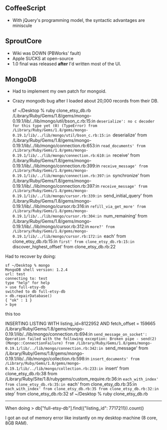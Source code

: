 
CoffeeScript
------------
* With jQuery's programming model, the syntactic advantages are miniscule

SproutCore
----------
* Wiki was DOWN (PBWorks' fault)
* Apple SUCKS at open-source
* 1.0 final was released **after** I'd written most of the UI.

MongoDB
-------

* Had to implement my own patch for mongoid.

* Crazy mongodb bug after I loaded about 20,000 records from their DB.

    sf ~/Desktop % ruby clone_etsy_db.rb 
    /Library/Ruby/Gems/1.8/gems/mongo-0.19.1/lib/../lib/mongo/util/bson_c.rb:15:in `deserialize': no c decoder for this type yet (0) (TypeError)
    from /Library/Ruby/Gems/1.8/gems/mongo-0.19.1/lib/../lib/mongo/util/bson_c.rb:15:in `deserialize'
    from /Library/Ruby/Gems/1.8/gems/mongo-0.19.1/lib/../lib/mongo/connection.rb:653:in `read_documents'
    from /Library/Ruby/Gems/1.8/gems/mongo-0.19.1/lib/../lib/mongo/connection.rb:610:in `receive'
    from /Library/Ruby/Gems/1.8/gems/mongo-0.19.1/lib/../lib/mongo/connection.rb:399:in `receive_message'
    from /Library/Ruby/Gems/1.8/gems/mongo-0.19.1/lib/../lib/mongo/connection.rb:397:in `synchronize'
    from /Library/Ruby/Gems/1.8/gems/mongo-0.19.1/lib/../lib/mongo/connection.rb:397:in `receive_message'
    from /Library/Ruby/Gems/1.8/gems/mongo-0.19.1/lib/../lib/mongo/cursor.rb:339:in `send_initial_query'
    from /Library/Ruby/Gems/1.8/gems/mongo-0.19.1/lib/../lib/mongo/cursor.rb:316:in `refill_via_get_more'
    from /Library/Ruby/Gems/1.8/gems/mongo-0.19.1/lib/../lib/mongo/cursor.rb:304:in `num_remaining'
    from /Library/Ruby/Gems/1.8/gems/mongo-0.19.1/lib/../lib/mongo/cursor.rb:312:in `more?'
    from /Library/Ruby/Gems/1.8/gems/mongo-0.19.1/lib/../lib/mongo/cursor.rb:172:in `each'
    from clone_etsy_db.rb:15:in `first'
    from clone_etsy_db.rb:15:in `discover_highest_offset'
    from clone_etsy_db.rb:22

Had to recover by doing:

    sf ~/Desktop % mongo
    MongoDB shell version: 1.2.4
    url: test
    connecting to: test
    type "help" for help
    > use full-etsy-db
    switched to db full-etsy-db
    > db.repairDatabase()
    { "ok" : 1 }
    > bye

this too

INSERTING LISTING WITH listing_id=8122952 AND fetch_offset = 159665
/Library/Ruby/Gems/1.8/gems/mongo-0.19.1/lib/../lib/mongo/connection.rb:694:in `send_message_on_socket': Operation failed with the following exception: Broken pipe - send(2) (Mongo::ConnectionFailure)
	from /Library/Ruby/Gems/1.8/gems/mongo-0.19.1/lib/../lib/mongo/connection.rb:342:in `send_message'
	from /Library/Ruby/Gems/1.8/gems/mongo-0.19.1/lib/../lib/mongo/collection.rb:598:in `insert_documents'
	from /Library/Ruby/Gems/1.8/gems/mongo-0.19.1/lib/../lib/mongo/collection.rb:233:in `insert'
	from clone_etsy_db.rb:38
	from /Library/Ruby/Site/1.8/rubygems/custom_require.rb:36:in `each_with_index'
	from clone_etsy_db.rb:35:in `each'
	from clone_etsy_db.rb:35:in `each_with_index'
	from clone_etsy_db.rb:35
	from clone_etsy_db.rb:32:in `step'
	from clone_etsy_db.rb:32
sf ~/Desktop % ruby clone_etsy_db.rb

-----------
When doing > db["full-etsy-db"].find({"listing_id": 7717211}).count()

I got an out of memory error like instantly on my desktop machine (8 core, 8GB RAM).

